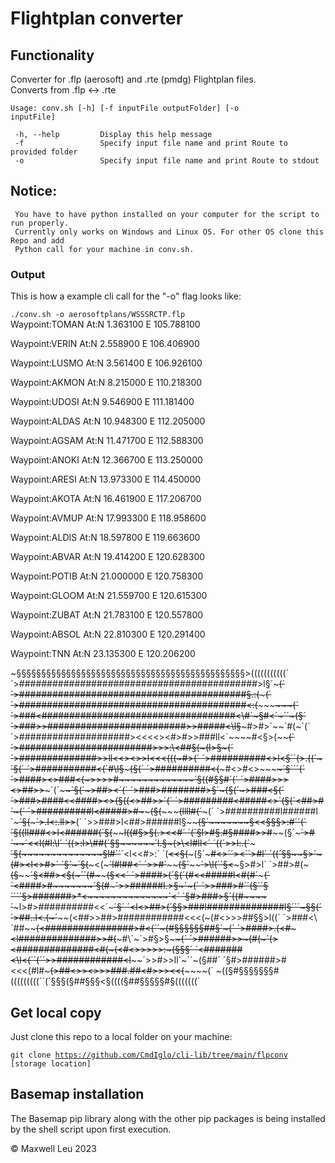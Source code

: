 # Flightplan converter

## Functionality

 Converter for .flp (aerosoft) and .rte (pmdg) Flightplan files. <br/> 
 Converts from .flp <-> .rte

 <code>Usage: conv.sh [-h] [-f inputFile outputFolder] [-o inputFile]</code>

     -h, --help         Display this help message
     -f                 Specify input file name and print Route to provided folder
     -o                 Specify input file name and print Route to stdout


 Notice:
---------
     You have to have python installed on your computer for the script to run properly. 
     Currently only works on Windows and Linux OS. For other OS clone this Repo and add 
     Python call for your machine in conv.sh.

### Output
 
 This is how a example cli call for the "-o" flag looks like:
 
 <code>./conv.sh -o aerosoftplans/WSSSRCTP.flp</code><br/>
 Waypoint:TOMAN
 At:N 1.363100 E 105.788100

 Waypoint:VERIN
 At:N 2.558900 E 106.406900

 Waypoint:LUSMO
 At:N 3.561400 E 106.926100

 Waypoint:AKMON
 At:N 8.215000 E 110.218300

 Waypoint:UDOSI
 At:N 9.546900 E 111.181400

 Waypoint:ALDAS
 At:N 10.948300 E 112.205000

 Waypoint:AGSAM
 At:N 11.471700 E 112.588300

 Waypoint:ANOKI
 At:N 12.366700 E 113.250000

 Waypoint:ARESI
 At:N 13.973300 E 114.450000

 Waypoint:AKOTA
 At:N 16.461900 E 117.206700

 Waypoint:AVMUP
 At:N 17.993300 E 118.958600

 Waypoint:ALDIS
 At:N 18.597800 E 119.663600

 Waypoint:ABVAR
 At:N 19.414200 E 120.628300

 Waypoint:POTIB
 At:N 21.000000 E 120.758300

 Waypoint:GLOOM
 At:N 21.559700 E 120.615300

 Waypoint:ZUBAT
 At:N 21.783100 E 120.557800

 Waypoint:ABSOL
 At:N 22.810300 E 120.291400

 Waypoint:TNN
 At:N 23.135300 E 120.206200

 ~§§§§§§§§§§§§§§§§§§§§§§§§§§§§§§§§§§§§§§§§§§§§§§>(((((((((((´
 ´>###########################################>l§´~~~~~~~~~(´
 ´>#########################################§.:(~~~~~~~~~~~(´
 ´>#########################################<:(~~~~~~~~~~~~(´
 ´>###<###################################<\\#´~§#<´~~~´´~(§´
 ´>###>>#########################>>#####<\l§~~~#>#>´~~´#(~´(´
 ´>####################><<<<><#>#>>###ll<´~~~~#<§>(~~~~~~~~(´
 ´>########################>>>\:\\<##§(~~~~~~~(l>§~~~~~~~~~(´
 ´>##############>>ll<<><>>l<<<(((~~~~~~~~~~~~~#>~~~~~~~~~~(´
 ´>##########<>l\<§´´(>\.((´~~~~~~~~~~~~~~~~~~~´§~~~~~~~~~~(´
 ´>###########\<(~~~~´#\l§~~~~~~~~~~~~~~~~~~~~~(§~~~~~~~~~~(´
 ´>##########<(~~~~~#<>#<>~~~~~~~~~~~~~~~~~~~~´§´´´~~~~~~~~(´
 ´>####><>###<(~~~~~>>>>#~~~~~~~~~~~~~~~~~~~´§((#§§#´~~~~~~(´
 ´>####>>><>##>>~~~~~´(´~~~~~~~~~~~~~~~~~~´§(´~>##><´~~~~~~(´
 ´>###>####\####>§´~~~~~~~~~~~~~~~~~~~~~(§(´~~~>###<§~~~~~~(´
 ´>###>####<<####><>~~~~~~~~~~~~~~~~~~(§(~~~~(<>##>>´~~~~~~(´
 ´>#########<\#####<>´~~~~~~~~~~~~~~(§(~~~~~~´<##>#´~~~~~~~(´
 ´>##########l<#####>#~~~~~~~~~~~~(§(~~~~~~~~~(llll#(´~~~~~(´
 ´>##########l\######l´~~~~~~~~~´§(~~~~~~~~~~~´>.l<:.ll>>~~(´
 ´\>>###>l<##>\######l§~~~~~~~~(§´~~~~~~~~~~~~~§<<§§§>\:#´´(´
 ´§((ll###<\>l<######\(~~~~~~´§(~~~~~~~~~~~~~~l((#§>§(.\><<#´
 ´(~~´§l>#§\.#§####>>#~~~~~~(§´~~~~~~~~~~~~~´>#´~~´<<l(#l:\l´
 ´(~~~~(<l>>:l>\\##(´~~~~~~§§~~~~~~~~~~~~~~´l.§~~~(>\\<l#ll<´
 ´(~~~~~~(´>>l:.(´~~~~~~~´§(~~~~~~~~~~~~~~§l#´´~~~~´<l\<<#>:´
 ´(~~~~~~~~<<§(~~~~~~~~~(§´~~~~~~~~~~~~~#<>´~~~~~~~~´><´´>#l´
 ´(~~~~~~~~(´~~~~~~~~~~§§~~~~~~~~~~~~~~§>´~~~~~~~~~(#><l<>#>´
 ´§´~~~~~~~~~~~~~~~~~´§(~~~~~~~~~~~~~~~<(~~~~~~~~~´l<l>#l##<´
 ´>>#´~~~~~~~~~~~~~~(§´~~~~~~~~~~~~~~´>\l(~~~~~~´´§<~~~§>#>l´
 ´>##>#(~~~~~~~~~~~(§~~~~~~~~~~~~~~´§<##>\<§(~´´(#~~~~~~(§<<´
 ´>####>(~~~~~~~~´§(~~~~~~~~~~~~´(#<<#####l<#(#´~~~~~~~~~~~(´
 ´<####>#~~~~~~~´§(#~~~~~~~~~~~´>>######l.>§~´~~~~~~~~~~~~~(´
 ´>>###>#~~~~´´(§´´§´~~~~~~´´´§>#######>*<~~~~~~~~~~~~~~~~´<´
 ´§#>###>§´~~((#~~~~´~~~~~l>#>##########<<´~~~~~~~~~~~~~~~´§´
 ´<l<>##>\(~~´§~~~~~~§>###l##############l§´~~~~´´~~~~~~~§§(´
 ´>##..l<.\(~´~~~~~~(<##>>##>############<<<(~(#<>>>##§§>l((´
 ´>###<\\´##~~~~~~~~(<################>#<(´´~(\#§§§§§§##§´~(´
 ´>####>.(<#~~~~~~~~~<l##############>>#\(~~~#\´~´>#§>§~~~~(´
 ´>######>>~(#(~~~~~´(><##############<#(~~~(<#<>>>>>:\~(§§§´
 ´<#######<\l\<(´´(´´~~>>############<l~~~~´>>#>>ll´~´´~(§##´
 ´§#>######>#<<<(#l#~~~(>##<>><>>>###.#~~~~#<#>>>\<<(~~~~~~(´
 ~((§#§§§§§§§#(((((((((´´(´§§§(§##§§§<§((((§##§§§§§#§(((((((´

## Get local copy

 Just clone this repo to a local folder on your machine:

 <code>git clone https://github.com/CmdIglo/cli-lib/tree/main/flpconv [storage location]</code>

## Basemap installation

 The Basemap pip library along with the other pip packages is being installed by the shell 
 script upon first execution.



:copyright: Maxwell Leu 2023
